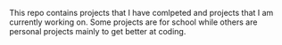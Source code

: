 This repo contains projects that I have comlpeted and projects that I am currently working on. Some projects are for school while others are personal projects mainly to get better at coding.
